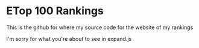 # ETop 100 Rankings

This is the github for where my source code for the website of my rankings

I'm sorry for what you're about to see in expand.js